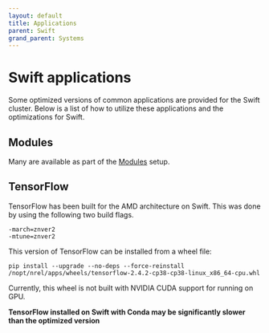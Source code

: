 ```yaml
---
layout: default
title: Applications
parent: Swift
grand_parent: Systems
---
```

# Swift applications

Some optimized versions of common applications are provided for the Swift cluster. Below is a list of how to utilize these applications and the optimizations for Swift. 

## Modules
Many are available as part of the [Modules](./modules.md) setup.

## TensorFlow

TensorFlow has been built for the AMD architecture on Swift. This was done by using the following two build flags. 

```
-march=znver2
-mtune=znver2
```

This version of TensorFlow can be installed from a wheel file: 
```
pip install --upgrade --no-deps --force-reinstall /nopt/nrel/apps/wheels/tensorflow-2.4.2-cp38-cp38-linux_x86_64-cpu.whl
```

Currently, this wheel is not built with NVIDIA CUDA support for running on GPU. 

**TensorFlow installed on Swift with Conda may be significantly slower than the optimized version** 

